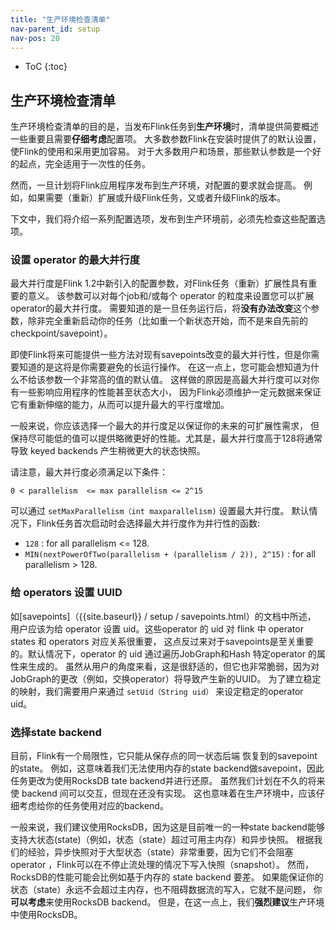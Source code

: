 ```yaml
---
title: "生产环境检查清单"
nav-parent_id: setup
nav-pos: 20
---
```

<!--
Licensed to the Apache Software Foundation (ASF) under one
or more contributor license agreements.  See the NOTICE file
distributed with this work for additional information
regarding copyright ownership.  The ASF licenses this file
to you under the Apache License, Version 2.0 (the
"License"); you may not use this file except in compliance
with the License.  You may obtain a copy of the License at

  http://www.apache.org/licenses/LICENSE-2.0

Unless required by applicable law or agreed to in writing,
software distributed under the License is distributed on an
"AS IS" BASIS, WITHOUT WARRANTIES OR CONDITIONS OF ANY
KIND, either express or implied.  See the License for the
specific language governing permissions and limitations
under the License.
-->

* ToC
{:toc}

## 生产环境检查清单

生产环境检查清单的目的是，当发布Flink任务到**生产环境**时，清单提供简要概述一些重要且需要**仔细考虑**配置项。 
大多数参数Flink在安装时提供了的默认设置，使Flink的使用和采用更加容易。 
对于大多数用户和场景，那些默认参数是一个好的起点，完全适用于一次性的任务。 

然而，一旦计划将Flink应用程序发布到生产环境，对配置的要求就会提高。 
例如，如果需要（重新）扩展或升级Flink任务，又或者升级Flink的版本。 

下文中，我们将介绍一系列配置选项，发布到生产环境前，必须先检查这些配置选项。

### 设置 operator 的最大并行度

最大并行度是Flink 1.2中新引入的配置参数，对Flink任务（重新）扩展性具有重要的意义。
该参数可以对每个job和/或每个 operator 的粒度来设置您可以扩展operator的最大并行度。
需要知道的是一旦任务运行后，将**没有办法改变**这个参数，除非完全重新启动你的任务（比如重一个新状态开始，而不是来自先前的checkpoint/savepoint）。

即使Flink将来可能提供一些方法对现有savepoints改变的最大并行性，但是你需要知道的是这将是你需要避免的长运行操作。
在这一点上，您可能会想知道为什么不给该参数一个非常高的值的默认值。
这样做的原因是高最大并行度可以对你有一些影响应用程序的性能甚至状态大小，
因为Flink必须维护一定元数据来保证它有重新伸缩的能力，从而可以提升最大的平行度增加。

一般来说，你应该选择一个最大的并行度足以保证你的未来的可扩展性需求，
但保持尽可能低的值可以提供略微更好的性能。尤其是，最大并行度高于128将通常导致 keyed backends 产生稍微更大的状态快照。

请注意，最大并行度必须满足以下条件： 

`0 < parallelism  <= max parallelism <= 2^15`

可以通过 `setMaxParallelism（int maxparallelism)` 设置最大并行度。 
默认情况下，Flink任务首次启动时会选择最大并行度作为并行性的函数: 

- `128` : for all parallelism <= 128.
- `MIN(nextPowerOfTwo(parallelism + (parallelism / 2)), 2^15)` : for all parallelism > 128.

### 给 operators 设置 UUID

如[savepoints]（{{site.baseurl}} / setup / savepoints.html）的文档中所述，
用户应该为给 operator 设置 uid。这些operator 的 uid 对 flink 中 operator states 和 operators 对应关系很重要，
这点反过来对于savepoints是至关重要的。默认情况下，operator 的 uid 通过遍历JobGraph和Hash 特定operator 的属性来生成的。
虽然从用户的角度来看，这是很舒适的，但它也非常脆弱，因为对JobGraph的更改（例如，交换operator）将导致产生新的UUID。 
为了建立稳定的映射，我们需要用户来通过 `setUid（String uid）` 来设定稳定的operator uid。 

### 选择state backend
目前，Flink有一个局限性，它只能从保存点的同一状态后端 恢复到的savepoint的state。 
例如，这意味着我们无法使用内存的state backend做savepoint，因此任务更改为使用RocksDB tate backend并进行还原。 
虽然我们计划在不久的将来使 backend 间可以交互，但现在还没有实现。 这也意味着在生产环境中，应该仔细考虑给你的任务使用对应的backend。 

一般来说，我们建议使用RocksDB，因为这是目前唯一的一种state backend能够支持大状态(state)（例如，状态（state）超过可用主内存）和异步快照。 根据我们的经验，异步快照对于大型状态（state）非常重要，因为它们不会阻塞 operator ，Flink可以在不停止流处理的情况下写入快照（snapshot）。 然而，RocksDB的性能可能会比例如基于内存的 state backend 要差。 如果能保证你的状态（state）永远不会超过主内存，也不阻碍数据流的写入，它就不是问题，
你**可以考虑**来使用RocksDB backend。 但是，在这一点上，我们**强烈建议**生产环境中使用RocksDB。
